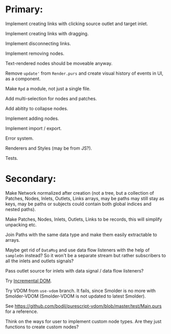 Primary:
========

Implement creating links with clicking source outlet and target inlet.

Implement creating links with dragging.

Implement disconnecting links.

Implement removing nodes.

Text-rendered nodes should be moveable anyway.

Remove `update'` from `Render.purs` and create visual history of events in UI, as a component.

Make `Rpd` a module, not just a single file.

Add multi-selection for nodes and patches.

Add abitity to collapse nodes.

Implement adding nodes.

Implement import / export.

Error system.

Renderers and Styles (may be from JS?).

Tests.

Secondary:
==========

Make Network normalized after creation (not a tree, but a collection of Patches, Nodes, Inlets, Outlets, Links arrays, may be paths may still stay as keys, may be paths or subjects could contain both global indices and nested paths).

Make Patches, Nodes, Inlets, Outlets, Links to be records, this will simplify unpacking etc.

Join Paths with the same data type and make them easily extractable to arrays.

Maybe get rid of `DataMsg` and use data flow listeners with the help of `sampleOn` instead? So it won't be a separate stream but rather subscribers to all the inlets and outlets signals?

Pass outlet source for inlets with data signal / data flow listeners?

Try [Incremental DOM](https://pursuit.purescript.org/packages/purescript-smolder-idom/0.1.3/docs/Text.Smolder.Renderer.IncrementalDom).

Try VDOM from `use-vdom` branch. It fails, since Smolder is no more with Smolder-VDOM (Smolder-VDOM is not updated to latest Smolder).

See https://github.com/bodil/purescript-vdom/blob/master/test/Main.purs for a reference.

Think on the ways for user to implement custom node types. Are they just functions to create custom nodes?
